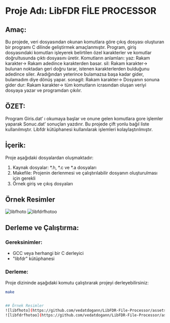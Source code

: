 # Proje Adı: LibFDR FİLE PROCESSOR

## Amaç:
Bu projede, veri dosyasından okunan komutlara göre çıkış dosyası oluşturan bir programı C dilinde geliştirmek amaçlanmıştır. Program, giriş dosyasındaki komutları işleyerek belirtilen özel karakterler ve komutlar doğrultusunda çıktı dosyasını üretir. Komutların anlamları: 
yaz: Rakam karakter-> Rakam adedince karakterden basar.
sil: Rakam karakter-> bulunan noktadan geri doğru tarar, istenen karakterlerden bulduğunu adedince siler. Aradığından yeterince bulamazsa başa kadar gider, bulamadım diye dönüş yapar.
sonagit: Rakam karakter-> Dosyanın sonuna gider
dur: Rakam karakter-> tüm komutların icrasından oluşan veriyi dosyaya yazar ve programdan çıkılır.

## ÖZET:
Program Giris.dat’ ı okumaya başlar ve onune gelen komutlara gore işlemler yaparak Sonuc.dat’ sonuçları yazdırır. Bu projede çift yonlu bağıl liste kullanılmıştır. Libfdr kütüphanesi kullanılarak işlemleri kolaylaştırılmıştır.

## İçerik:
Proje aşağıdaki dosyalardan oluşmaktadır:
1. Kaynak dosyalar: *.h, *.c ve *.a dosyaları
2. Makefile: Projenin derlenmesi ve çalıştırılabilir dosyanın oluşturulması için gerekli
3. Örnek giriş ve çıkış dosyaları

## Örnek Resimler
![libfhoto](https://github.com/vedatdogann/LibFDR-File-Processor/assets/104203746/355c2139-fe3c-4ca6-91c6-003f4f70e640)
![libfdrfhotoo](https://github.com/vedatdogann/LibFDR-File-Processor/assets/104203746/8bbe4919-3f81-4691-8c4b-e142eef7df45)

## Derleme ve Çalıştırma:
### Gereksinimler:
- GCC veya herhangi bir C derleyici
- "libfdr" kütüphanesi

### Derleme:
Proje dizininde aşağıdaki komutu çalıştırarak projeyi derleyebilirsiniz:
```bash
make


## Örnek Resimler
![libfhoto](https://github.com/vedatdogann/LibFDR-File-Processor/assets/104203746/355c2139-fe3c-4ca6-91c6-003f4f70e640)
![libfdrfhotoo](https://github.com/vedatdogann/LibFDR-File-Processor/assets/104203746/8bbe4919-3f81-4691-8c4b-e142eef7df45)


